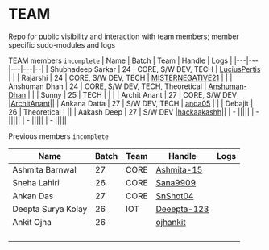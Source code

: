 # TEAM
Repo for public visibility and interaction with team members; member specific sudo-modules and logs

TEAM members `incomplete`
| Name | Batch | Team | Handle | Logs | 
|---|---|---|---|--|
| Shubhadeep Sarkar | 24 | CORE, S/W DEV, TECH | [LuciusPertis](https://github.com/LuciusPertis) | |
| Rajarshi | 24 | CORE, S/W DEV, TECH | [MISTERNEGATIVE21](https://github.com/MISTERNEGATIVE21) | |
| Anshuman Dhan | 24 | CORE, S/W DEV, TECH, Theoretical | [Anshuman-Dhan](https://github.com/Anshuman-Dhan) | |
| Sunny | 25 | TECH | | |
| Archit Anant | 27 | CORE, S/W DEV |[ArchitAnant](https://github.com/ArchitAnant)||
| Ankana Datta | 27 | S/W DEV, TECH | [anda05](https://github.com/anda05) | |
| Debajit | 26 | Theoretical | []() ||
| Aakash Deep | 27 | S/W DEV |[hackaakashh](https://github.com/hackaakashh)||
| - |||[](https://github.com/)||
| - |||[](https://github.com/)||
| - |||[](https://github.com/)||
| - |||[](https://github.com/)||


Previous members `incomplete`

| Name | Batch | Team | Handle | Logs |
|---|---|---|---|--|
| Ashmita Barnwal | 27 | CORE|[Ashmita-15](https://github.com/Ashmita-15)||
| Sneha Lahiri | 26 | CORE |[Sana9909](https://github.com/Sana9909)||
| Ankan Das | 27 | CORE | [SnShot04](https://github.com/SnShot04)||
| Deepta Surya Kolay| 26 | IOT |[Deeepta-123](https://github.com/Deeepta-123)||
| Ankit Ojha|26||[ojhankit](https://github.com/AnkitOjha)||
||||[](https://github.com/)||
||||[](https://github.com/)||
||||[](https://github.com/)||
||||[](https://github.com/)||



